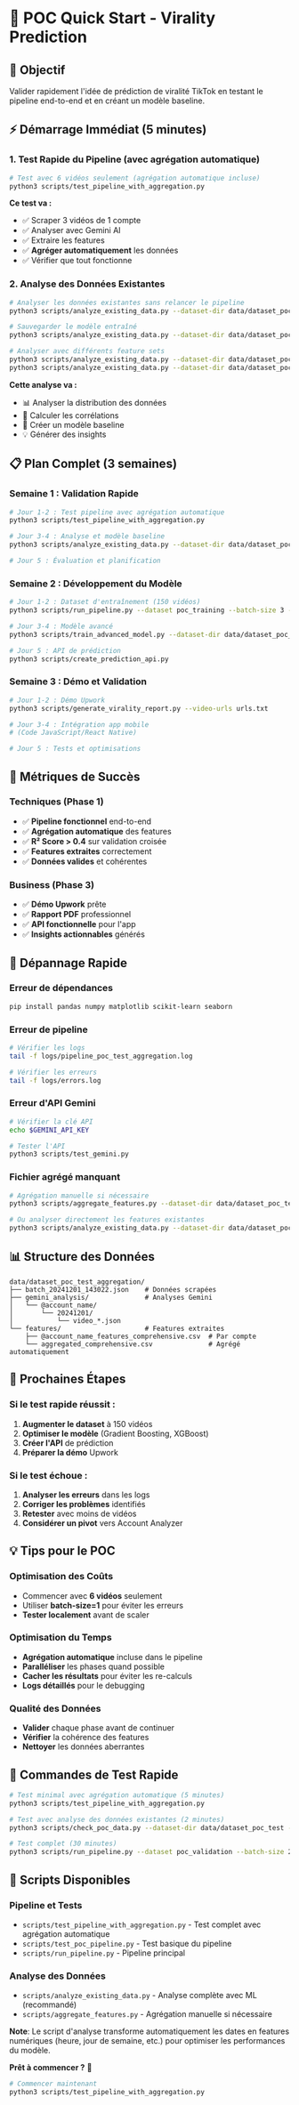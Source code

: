 # 🚀 POC Quick Start - Virality Prediction

## 🎯 Objectif

Valider rapidement l'idée de prédiction de viralité TikTok en testant le pipeline end-to-end et en créant un modèle baseline.

## ⚡ Démarrage Immédiat (5 minutes)

### 1. Test Rapide du Pipeline (avec agrégation automatique)

```bash
# Test avec 6 vidéos seulement (agrégation automatique incluse)
python3 scripts/test_pipeline_with_aggregation.py
```

**Ce test va :**

- ✅ Scraper 3 vidéos de 1 compte
- ✅ Analyser avec Gemini AI
- ✅ Extraire les features
- ✅ **Agréger automatiquement** les données
- ✅ Vérifier que tout fonctionne

### 2. Analyse des Données Existantes

```bash
# Analyser les données existantes sans relancer le pipeline
python3 scripts/analyze_existing_data.py --dataset-dir data/dataset_poc_test --feature-set comprehensive

# Sauvegarder le modèle entraîné
python3 scripts/analyze_existing_data.py --dataset-dir data/dataset_poc_test --feature-set comprehensive --save-model

# Analyser avec différents feature sets
python3 scripts/analyze_existing_data.py --dataset-dir data/dataset_poc_test --feature-set metadata
python3 scripts/analyze_existing_data.py --dataset-dir data/dataset_poc_test --feature-set visual_granular
```

**Cette analyse va :**

- 📊 Analyser la distribution des données
- 🔗 Calculer les corrélations
- 🤖 Créer un modèle baseline
- 💡 Générer des insights

## 📋 Plan Complet (3 semaines)

### **Semaine 1 : Validation Rapide**

```bash
# Jour 1-2 : Test pipeline avec agrégation automatique
python3 scripts/test_pipeline_with_aggregation.py

# Jour 3-4 : Analyse et modèle baseline
python3 scripts/analyze_existing_data.py --dataset-dir data/dataset_poc_test --feature-set comprehensive --save-model

# Jour 5 : Évaluation et planification
```

### **Semaine 2 : Développement du Modèle**

```bash
# Jour 1-2 : Dataset d'entraînement (150 vidéos)
python3 scripts/run_pipeline.py --dataset poc_training --batch-size 3 --videos-per-account 15 --max-total-videos 150 --feature-system modular --feature-set comprehensive

# Jour 3-4 : Modèle avancé
python3 scripts/train_advanced_model.py --dataset-dir data/dataset_poc_training

# Jour 5 : API de prédiction
python3 scripts/create_prediction_api.py
```

### **Semaine 3 : Démo et Validation**

```bash
# Jour 1-2 : Démo Upwork
python3 scripts/generate_virality_report.py --video-urls urls.txt

# Jour 3-4 : Intégration app mobile
# (Code JavaScript/React Native)

# Jour 5 : Tests et optimisations
```

## 🎯 Métriques de Succès

### **Techniques (Phase 1)**

- ✅ **Pipeline fonctionnel** end-to-end
- ✅ **Agrégation automatique** des features
- ✅ **R² Score > 0.4** sur validation croisée
- ✅ **Features extraites** correctement
- ✅ **Données valides** et cohérentes

### **Business (Phase 3)**

- ✅ **Démo Upwork** prête
- ✅ **Rapport PDF** professionnel
- ✅ **API fonctionnelle** pour l'app
- ✅ **Insights actionnables** générés

## 🚨 Dépannage Rapide

### **Erreur de dépendances**

```bash
pip install pandas numpy matplotlib scikit-learn seaborn
```

### **Erreur de pipeline**

```bash
# Vérifier les logs
tail -f logs/pipeline_poc_test_aggregation.log

# Vérifier les erreurs
tail -f logs/errors.log
```

### **Erreur d'API Gemini**

```bash
# Vérifier la clé API
echo $GEMINI_API_KEY

# Tester l'API
python3 scripts/test_gemini.py
```

### **Fichier agrégé manquant**

```bash
# Agrégation manuelle si nécessaire
python3 scripts/aggregate_features.py --dataset-dir data/dataset_poc_test --feature-set comprehensive --show-stats

# Ou analyser directement les features existantes
python3 scripts/analyze_existing_data.py --dataset-dir data/dataset_poc_test --feature-set comprehensive
```

## 📊 Structure des Données

```
data/dataset_poc_test_aggregation/
├── batch_20241201_143022.json    # Données scrapées
├── gemini_analysis/              # Analyses Gemini
│   └── @account_name/
│       └── 20241201/
│           └── video_*.json
└── features/                     # Features extraites
    ├── @account_name_features_comprehensive.csv  # Par compte
    └── aggregated_comprehensive.csv              # Agrégé automatiquement
```

## 🎯 Prochaines Étapes

### **Si le test rapide réussit :**

1. **Augmenter le dataset** à 150 vidéos
2. **Optimiser le modèle** (Gradient Boosting, XGBoost)
3. **Créer l'API** de prédiction
4. **Préparer la démo** Upwork

### **Si le test échoue :**

1. **Analyser les erreurs** dans les logs
2. **Corriger les problèmes** identifiés
3. **Retester** avec moins de vidéos
4. **Considérer un pivot** vers Account Analyzer

## 💡 Tips pour le POC

### **Optimisation des Coûts**

- Commencer avec **6 vidéos** seulement
- Utiliser **batch-size=1** pour éviter les erreurs
- **Tester localement** avant de scaler

### **Optimisation du Temps**

- **Agrégation automatique** incluse dans le pipeline
- **Paralléliser** les phases quand possible
- **Cacher les résultats** pour éviter les re-calculs
- **Logs détaillés** pour le debugging

### **Qualité des Données**

- **Valider** chaque phase avant de continuer
- **Vérifier** la cohérence des features
- **Nettoyer** les données aberrantes

## 🎯 Commandes de Test Rapide

```bash
# Test minimal avec agrégation automatique (5 minutes)
python3 scripts/test_pipeline_with_aggregation.py

# Test avec analyse des données existantes (2 minutes)
python3 scripts/check_poc_data.py --dataset-dir data/dataset_poc_test --aggregate

# Test complet (30 minutes)
python3 scripts/run_pipeline.py --dataset poc_validation --batch-size 2 --videos-per-account 10 --max-total-videos 40 --feature-system modular --feature-set comprehensive
```

## 🔧 Scripts Disponibles

### **Pipeline et Tests**

- `scripts/test_pipeline_with_aggregation.py` - Test complet avec agrégation automatique
- `scripts/test_poc_pipeline.py` - Test basique du pipeline
- `scripts/run_pipeline.py` - Pipeline principal

### **Analyse des Données**

- `scripts/analyze_existing_data.py` - Analyse complète avec ML (recommandé)
- `scripts/aggregate_features.py` - Agrégation manuelle si nécessaire

**Note**: Le script d'analyse transforme automatiquement les dates en features numériques (heure, jour de semaine, etc.) pour optimiser les performances du modèle.

**Prêt à commencer ?** 🚀

```bash
# Commencer maintenant
python3 scripts/test_pipeline_with_aggregation.py
```